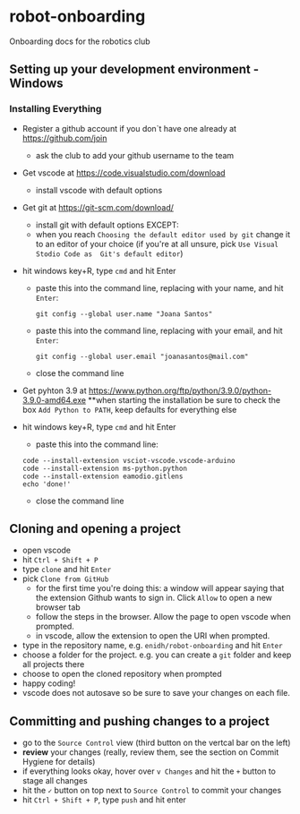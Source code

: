 # robot-onboarding
Onboarding docs for the robotics club

## Setting up your development environment - Windows

### Installing Everything
* Register a github account if you don`t have one already at https://github.com/join
    * ask the club to add your github username to the team

* Get vscode at https://code.visualstudio.com/download
    * install vscode with default options

* Get git at https://git-scm.com/download/
    * install git with default options EXCEPT:
    * when you reach `Choosing the default editor used by git` change it to 
an editor of your choice (if you're at all unsure, pick `Use Visual Stodio Code as 
Git's default editor`)
* hit windows key+R, type `cmd` and hit Enter
    * paste this into the command line, replacing with your name, and hit `Enter`:
        ```
        git config --global user.name "Joana Santos"
        ```
    * paste this into the command line, replacing with your email, and hit `Enter`:
        ```
        git config --global user.email "joanasantos@mail.com"
        ```
    * close the command line

* Get pyhton 3.9 at https://www.python.org/ftp/python/3.9.0/python-3.9.0-amd64.exe
**when starting the installation be sure to check the box `Add Python to PATH`, keep
defaults for everything else

* hit windows key+R, type `cmd` and hit Enter
    * paste this into the command line:
    ```
    code --install-extension vsciot-vscode.vscode-arduino
    code --install-extension ms-python.python
    code --install-extension eamodio.gitlens
    echo 'done!'
    ```
    * close the command line


## Cloning and opening a project
* open vscode
* hit `Ctrl + Shift + P`
* type `clone` and hit `Enter`
* pick `Clone from GitHub`
    * for the first time you're doing this: a window will appear saying that the extension
Github wants to sign in. Click `Allow`
to open a new browser tab
    * follow the steps in the browser. Allow the page to open vscode when prompted.
    * in vscode, allow the extension to open the URI when prompted.
* type in the repository name, e.g. `enidh/robot-onboarding` and hit `Enter`
* choose a folder for the project. e.g. you can create a `git` folder and keep all 
projects there
* choose to open the cloned repository when prompted
* happy coding!
* vscode does not autosave so be sure to save your changes on each file.

## Committing and pushing changes to a project
* go to the `Source Control` view (third button on the vertcal bar on the
left)
* **review** your changes (really, review them, see the section on Commit
Hygiene for details)
* if everything looks okay, hover over `v Changes` and hit the `+` button
to stage all changes
* hit the `✓` button on top next to `Source Control` to commit your changes
* hit `Ctrl + Shift + P`, type `push` and hit enter
